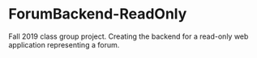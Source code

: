 # ForumBackend-ReadOnly
Fall 2019 class group project. Creating the backend for a read-only web application representing a forum.
